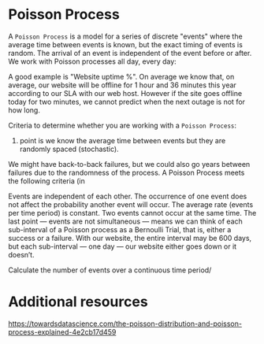 # Poisson Process
A `Poisson Process` is a model for a series of discrete "events" where the 
average time between events is known, but the exact timing of events 
is random. The arrival of an event is independent of the event before 
or after. We work with Poisson processes all day, every day:

A good example is "Website uptime %".  On average we know that, on average, our website will be
offline for 1 hour and 36 minutes this year
according to our SLA with our web host. However if the site
goes offline today for two minutes, we cannot predict when the
next outage is not for how long. 

Criteria to determine whether you are working with a `Poisson Process`:
1. point is we know the average time between 
events but they are randomly spaced (stochastic). 

We might have back-to-back failures, but we could also go years between failures due to the randomness of the process.
A Poisson Process meets the following criteria (in

Events are independent of each other. The occurrence of one event does not affect the probability another event will occur.
The average rate (events per time period) is constant.
Two events cannot occur at the same time.
The last point — events are not simultaneous — means we can think of each sub-interval of a Poisson process as a Bernoulli Trial, that is, either a success or a failure. With our website, the entire interval may be 600 days, but each sub-interval — one day — our website either goes down or it doesn’t.

Calculate the number of events over a continuous time period/ 

# Additional resources
https://towardsdatascience.com/the-poisson-distribution-and-poisson-process-explained-4e2cb17d459
